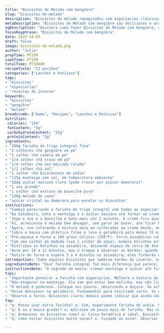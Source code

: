 ```yaml
---
title: "Biscoitos de Melado com Gengibre"
slug: "biscoitos-de-melado"
description: "Biscoitos de melado repaginados com especiarias clássicas: gengibre, canela, cravo. Manteiga batida com açúcar cria uma base leve antes de incorporar ovo, baunilha e o melado no ponto certo. Massa precisa de uma boa refrigeração para firmar. Modelar bolinhas, passar no açúcar demerara para crocância extra. Forno quente, 180ºC, biscoitos assam até bordas dourarem levemente, deixando o meio macio. Aqui, uso bicarbonato e uma pitada de noz-moscada para dar aquele toque surpreendente. Troquei farinha de trigo por farinha integrada para um sabor mais complexo e rusticidade na textura. Atenção na hora de assar: cor, leve firmeza ao toque, cheiro do melado no ar. Garantia de crocância com miolo macio e cheirinho da infância na cozinha."
metaDescription: "Biscoitos de Melado com Gengibre são deliciosos e aromáticos, com especiarias que trazem o sabor da infância para sua cozinha."
ogDescription: "Descubra como fazer Biscoitos de Melado com Gengibre, que combinam crocância e maciez numa experiência nostálgica."
focusKeyphrase: "Biscoitos de Melado com Gengibre"
date: 2025-10-05
draft: false
image: biscoitos-de-melado.png
author: "Julia"
prepTime: PT25M
cookTime: PT15M
totalTime: PT1H40M
recipeYield: "22 porções"
categories: ["Lanches e Petiscos"]
tags:
- "biscoitos"
- "especiarias"
- "receitas de inverno"
keywords:
- "biscoitos"
- "gengibre"
- "melado"
breadcrumb: ["Home", "Recipes", "Lanches e Petiscos"]
nutrition: 
 calories: "134"
 fatContent: "5g"
 carbohydrateContent: "22g"
 proteinContent: "2g"
ingredients:
- "280g farinha de trigo integral fina"
- "2 colheres chá gengibre em pó"
- "1 colher chá canela em pó"
- "1/4 colher chá cravo em pó"
- "1/4 colher chá noz-moscada ralada"
- "1/2 colher chá sal"
- "1 colher chá bicarbonato de sódio"
- "115g manteiga sem sal, em temperatura ambiente"
- "160g açúcar mascavo claro (pode trocar por açúcar demerara)"
- "1 ovo grande"
- "1 colher chá extrato de baunilha puro"
- "130g melado de cana"
- "açúcar cristal ou demerara para enrolar os biscoitos"
instructions:
- "Começo peneirando a farinha de trigo integral com todas as especiarias, o sal e o bicarbonato. A farinha integral aqui dá uma textura mais densa, mais sabor, além de uma coloração mais escura, quase rústica. Reservo essa mistura seca."
- "Na batedeira, bato a manteiga e o açúcar mascavo até formar um creme claro e fofinho, pelo menos 3 minutos. A manteiga deve estar bem molinha para incorporar ar, que faz toda a diferença no biscoito final."
- "Jogo o ovo e a baunilha e bato mais uns 2 minutos. O creme fica quase esbranquiçado e aumenta de volume. É importante para ter biscoitos macios por dentro e crocantes por fora."
- "Aí, acrescente o melado bem devagar, sem parar de bater, até ficar homogêneo. O melado é potente, tem sabor marcante, então vai com calma na quantidade caso queira menos doce, mas essa é na medida certa pra mim."
- "Agora, vou colocando a mistura seca em colheradas ao creme úmido, mexendo com espátula e não batendo, senão o glúten se desenvolve demais e fica duro. Misturo só até desaparecer a farinha."
- "Cubra a massa com plástico filme e leva à geladeira pelo menos 55 minutos, ou até firmar. É essencial para controlar o espalhamento no forno e para biscoitos com bordas definidas. Faço isso toda vez, nunca falha."
- "Pré-aqueça o forno a 180 graus Celsius (350°F). Forre assadeiras com papel manteiga ou use tapete de silicone. Isso evita que queimem embaixo e facilita a limpeza."
- "Com uma colher de medida (uso 1 colher de sopa), modele bolinhas entre as palmas, apertando delicadamente para evitar rachaduras. Role as bolinhas no açúcar cristal ou demerara, que vai criar uma textura crocante gostosa ao redor."
- "Distribua as bolinhas na assadeira, deixando espaço de cerca de 4cm entre elas; elas vão expandir. A diferença de espaço faz toda a diferença pra não grudarem."
- "Asse por 10 a 11 minutos, mas o truque é observar as bordas: quando estiverem ligeiramente douradas, pode retirar. O centro ainda deve estar levemente molhadinho ao toque. Isso garante biscoito macio por dentro e crocante por fora."
- "Retire do forno e espere 3 a 4 minutos na assadeira; eles firmarão e ficam mais fáceis de tirar sem quebrar. Transfira para grade para esfriarem de vez."
introduction: "Sabe aqueles biscoitos que lembram tardes de inverno, aroma de especiarias e forno ligado? É essa vibe que busco. Já fiz várias versões; o ponto chave é a textura da massa — não pode estar nem muito mole nem dura demais. Melado na receita traz profundidade e cor, diferente da melaço comum aqui, é importante escolher um melado de qualidade, porque o sabor aparece bem. Misturar especiarias na farinha é uma prática que permite distribuição uniforme e evita aglomeração. Uma pitada de noz-moscada quebra o dulçor e adiciona uma mística que só os biscoitos com tempero têm. Refrigerar a massa? Fundamental para controlar o spread e deixar as bordas crocantes sem secar o centro. A massa fria no forno quente desacelera a propagação do calor, garantindo aquele meio mais macio. Biscoitos são ciência com alma, jogo de sabores, aromas e textura."
ingredientsNote: "Usar farinha integral faz mais diferença que parece; cresce sabor e rusticidade. Se não tiver melado, pode misturar melaço com mel de boa qualidade, mas cuidado para não deixar doce demais. Troque manteiga por margarina com 80% gordura para textura semelhante, embora a manteiga ganhe no sabor. Açúcar mascavo pode ser demerara para textura mais crocante. Aromatizar com noz-moscada ralada na hora, foge do pó, valoriza o cheiro. Extra baunilha puro faz diferença no fundo de aroma, mas essência comum quebra o galho quando necessária. A farofinha da farinha integral pede sempre uma boa mistura cuidadosa; sem bater demais para evitar biscoito pesado."
instructionsNote: "O segredo da massa: cremar manteiga e açúcar até ficar aerada, pois ajuda a estrutura do biscoito. Adicionar líquidos lentamente para não desandar o creme. Assim que farinha entra, mexa só até sumir; se bater demais, a textura fica dura. Refrigeração forte, massa firme, facilita modelagem e evita biscoitos achatados. Para saber se o biscoito está no ponto no forno, observe bordas douradas levemente; centro deve parecer ainda macio, quase pegajoso. Tenha paciência e não assar demais quer dar textura perfeita. Tirar da assadeira quente muito cedo pode quebrar biscoito. Também prefiro passar no açúcar cristal em vez do refinado, deixa crocante e textura mais rústica. Pequenos ajustes de temperatura no forno resolvem problemas de biscoito muito duro ou mole."
tips:
- "Importante peneirar a farinha com especiarias. Melhora a textura do biscoito, evitando grumos. A farinha integral traz profundidade ao sabor e crocância."
- "Não exagerar na manteiga. Ela tem que estar bem molinha, mas não líquida. É o ar que precisa entrar nesse creme. Bate bem, uns 3 minutos no mínimo."
- "O melado é poderoso. Coloque aos poucos, observando a doçura. Se achar muito doce, use menos. Mas, essa receita precisa do equilíbrio do sabor dele."
- "Deixe descansar na geladeira. Fundamental para resultado certo. Se não refrigerar, biscoito se espalha. Pode sair muito achatado e sem bordas crocantes."
- "Observe o forno. Biscoitos claros demais podem indicar que ainda não estão prontos. Quando bordas douradas, retire. Centro molhadinho é sinal que ficou bom."
faq:
- "q: Posso usar outra farinha? a: Sim, experimente farinha de aveia. Mas vai mudar textura. Vão ficar menos crocantes. Misture e veja o que preferir."
- "q: E se a massa grudar? a: Adicione um pouco mais de farinha. Mas não muito. Melhora a modelagem. Se grudar em excesso, refrigere mais."
- "q: Armazenar os biscoitos como? a: Caixa hermética é ideal. Biscoitos ficam fresquinhos. Também pode congelar a massa por até 3 meses, mas vai precisar descongelar."
- "q: Como evitar biscoitos muito secos? a: Cuidado ao assar. Observar centrinho. Retirar do forno no tempo certo é chave para textura certa."

---
```

